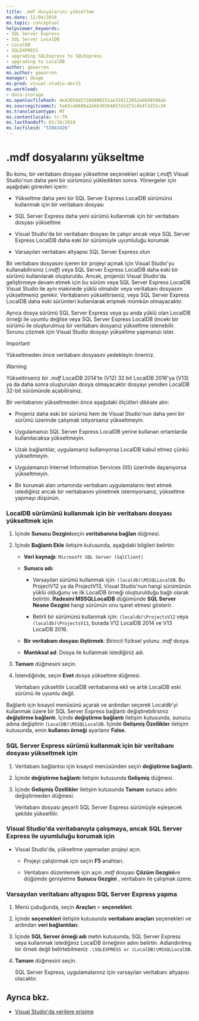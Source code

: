 ```yaml
---
title: .mdf dosyalarını yükseltme
ms.date: 11/04/2016
ms.topic: conceptual
helpviewer_keywords:
- SQL Server Express
- SQL Server LocalDB
- LocalDB
- SQLEXPRESS
- upgrading SQLExpress to SQLExpress
- upgrading to LocalDB
author: gewarren
ms.author: gewarren
manager: douge
ms.prod: visual-studio-dev15
ms.workload:
- data-storage
ms.openlocfilehash: 4e42058d2728d806551ae319112052e664950dab
ms.sourcegitcommit: 5a65ca6688a2ebb36564657d2d73c4b4f2d15c34
ms.translationtype: MT
ms.contentlocale: tr-TR
ms.lasthandoff: 01/16/2019
ms.locfileid: "53863426"
---
```

# <a name="upgrade-mdf-files"></a>.mdf dosyalarını yükseltme

Bu konu, bir veritabanı dosyası yükseltme seçenekleri açıklar (*.mdf*) Visual Studio'nun daha yeni bir sürümünü yükledikten sonra. Yönergeler için aşağıdaki görevleri içerir:

- Yükseltme daha yeni bir SQL Server Express LocalDB sürümünü kullanmak için bir veritabanı dosyası

- SQL Server Express daha yeni sürümü kullanmak için bir veritabanı dosyası yükseltme

- Visual Studio'da bir veritabanı dosyası ile çalışır ancak veya SQL Server Express LocalDB daha eski bir sürümüyle uyumluluğu korumak

- Varsayılan veritabanı altyapısı SQL Server Express olun

Bir veritabanı dosyasını içeren bir projeyi açmak için Visual Studio'yu kullanabilirsiniz (*.mdf*) veya SQL Server Express LocalDB daha eski bir sürümü kullanılarak oluşturuldu. Ancak, projenizi Visual Studio'da geliştirmeye devam etmek için bu sürüm veya SQL Server Express LocalDB Visual Studio ile aynı makinede yüklü olmalıdır veya veritabanı dosyasını yükseltmeniz gerekir. Veritabanını yükseltirseniz, veya SQL Server Express LocalDB daha eski sürümleri kullanılarak erişmek mümkün olmayacaktır.

Ayrıca dosya sürümü SQL Server Express veya şu anda yüklü olan LocalDB örneği ile uyumlu değilse veya SQL Server Express LocalDB önceki bir sürümü ile oluşturulmuş bir veritabanı dosyanız yükseltme istenebilir. Sorunu çözmek için Visual Studio dosyayı yükseltme yapmanızı ister.

> [!IMPORTANT]
> Yükseltmeden önce veritabanı dosyasını yedekleyin öneririz.

> [!WARNING]
> Yükseltirseniz bir *.mdf* LocalDB 2014'te (V12) 32 bit LocalDB 2016'ya (V13) ya da daha sonra oluşturulan dosya olmayacaktır dosyayı yeniden LocalDB 32-bit sürümünde açabilirsiniz.

Bir veritabanını yükseltmeden önce aşağıdaki ölçütleri dikkate alın:

-   Projeniz daha eski bir sürümü hem de Visual Studio'nun daha yeni bir sürümü üzerinde çalışmak istiyorsanız yükseltmeyin.

-   Uygulamanızı SQL Server Express LocalDB yerine kullanan ortamlarda kullanılacaksa yükseltmeyin.

-   Uzak bağlantılar, uygulamanız kullanıyorsa LocalDB kabul etmez çünkü yükseltmeyin.

-   Uygulamanızı Internet Information Services (IIS) üzerinde dayanıyorsa yükseltmeyin.

-   Bir korumalı alan ortamında veritabanı uygulamalarını test etmek istediğiniz ancak bir veritabanını yönetmek istemiyorsanız, yükseltme yapmayı düşünün.

### <a name="to-upgrade-a-database-file-to-use-the-localdb-version"></a>LocalDB sürümünü kullanmak için bir veritabanı dosyası yükseltmek için

1.  İçinde **Sunucu Gezgini**seçin **veritabanına bağlan** düğmesi.

2.  İçinde **Bağlantı Ekle** iletişim kutusunda, aşağıdaki bilgileri belirtin:

    -   **Veri kaynağı**: `Microsoft SQL Server (SqlClient)`

    -   **Sunucu adı**:

        -   Varsayılan sürümü kullanmak için: `(localdb)\MSSQLLocalDB`.  Bu ProjectV12 ya da ProjectV13, Visual Studio'nun hangi sürümünün yüklü olduğunu ve ilk LocalDB örneği oluşturulduğu bağlı olarak belirtin. **İfadesini MSSQLLocalDB** düğümünde **SQL Server Nesne Gezgini** hangi sürümün onu işaret etmesi gösterir.

        -   Belirli bir sürümünü kullanmak için: `(localdb)\ProjectsV12` veya `(localdb)\ProjectsV13`, burada V12 LocalDB 2014 ve V13 LocalDB 2016.

    -   **Bir veritabanı dosyası iliştirmek**: Birincil fiziksel yolunu *.mdf* dosya.

    -   **Mantıksal ad**: Dosya ile kullanmak istediğiniz adı.

3.  **Tamam** düğmesini seçin.

4.  İstendiğinde, seçin **Evet** dosya yükseltme düğmesi.

    Veritabanı yükseltilir LocalDB veritabanına ekli ve artık LocalDB eski sürümü ile uyumlu değil.

Bağlantı için kısayol menüsünü açarak ve ardından seçerek Localdb'yi kullanmak üzere bir SQL Server Express bağlantı değiştirebilirsiniz **değiştirme bağlantı**. İçinde **değiştirme bağlantı** iletişim kutusunda, sunucu adına değiştirin `(LocalDB)\MSSQLLocalDB`. İçinde **Gelişmiş Özellikler** iletişim kutusunda, emin **kullanıcı örneği** ayarlanır **False**.

### <a name="to-upgrade-a-database-file-to-use-the-sql-server-express-version"></a>SQL Server Express sürümü kullanmak için bir veritabanı dosyası yükseltmek için

1.  Veritabanı bağlantısı için kısayol menüsünden seçin **değiştirme bağlantı**.

2.  İçinde **değiştirme bağlantı** iletişim kutusunda **Gelişmiş** düğmesi.

3.  İçinde **Gelişmiş Özellikler** iletişim kutusunda **Tamam** sunucu adını değiştirmeden düğmesi.

    Veritabanı dosyası geçerli SQL Server Express sürümüyle eşleşecek şekilde yükseltilir.

### <a name="to-work-with-the-database-in-visual-studio-but-retain-compatibility-with-sql-server-express"></a>Visual Studio'da veritabanıyla çalışmaya, ancak SQL Server Express ile uyumluluğu korumak için

-   Visual Studio'da, yükseltme yapmadan projeyi açın.

    -   Projeyi çalıştırmak için seçin **F5** anahtarı.

    -   Veritabanı düzenlemek için açın *.mdf* dosyası **Çözüm Gezgini**ve düğümde genişletme **Sunucu Gezgini** , veritabanı ile çalışmak üzere.

### <a name="to-make-sql-server-express-the-default-database-engine"></a>Varsayılan veritabanı altyapısı SQL Server Express yapma

1.  Menü çubuğunda, seçin **Araçları** > **seçenekleri**.

2.  İçinde **seçenekleri** iletişim kutusunda **veritabanı araçları** seçenekleri ve ardından **veri bağlantıları**.

3.  İçinde **SQL Server örneği adı** metin kutusunda, SQL Server Express veya kullanmak istediğiniz LocalDB örneğinin adını belirtin. Adlandırılmış bir örnek değil belirtebilmeniz `.\SQLEXPRESS or (LocalDB)\MSSQLLocalDB`.

4.  **Tamam** düğmesini seçin.

    SQL Server Express, uygulamalarınız için varsayılan veritabanı altyapısı olacaktır.

## <a name="see-also"></a>Ayrıca bkz.

- [Visual Studio'da verilere erişime](accessing-data-in-visual-studio.md)